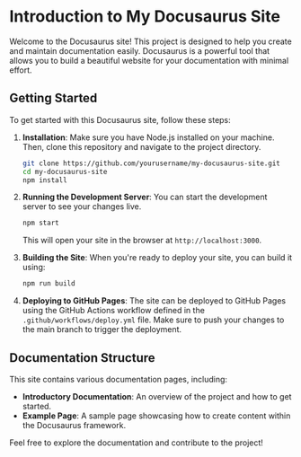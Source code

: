 # Introduction to My Docusaurus Site

Welcome to the Docusaurus site! This project is designed to help you create and maintain documentation easily. Docusaurus is a powerful tool that allows you to build a beautiful website for your documentation with minimal effort.

## Getting Started

To get started with this Docusaurus site, follow these steps:

1. **Installation**: Make sure you have Node.js installed on your machine. Then, clone this repository and navigate to the project directory.

   ```bash
   git clone https://github.com/yourusername/my-docusaurus-site.git
   cd my-docusaurus-site
   npm install
   ```

2. **Running the Development Server**: You can start the development server to see your changes live.

   ```bash
   npm start
   ```

   This will open your site in the browser at `http://localhost:3000`.

3. **Building the Site**: When you're ready to deploy your site, you can build it using:

   ```bash
   npm run build
   ```

4. **Deploying to GitHub Pages**: The site can be deployed to GitHub Pages using the GitHub Actions workflow defined in the `.github/workflows/deploy.yml` file. Make sure to push your changes to the main branch to trigger the deployment.

## Documentation Structure

This site contains various documentation pages, including:

- **Introductory Documentation**: An overview of the project and how to get started.
- **Example Page**: A sample page showcasing how to create content within the Docusaurus framework.

Feel free to explore the documentation and contribute to the project!